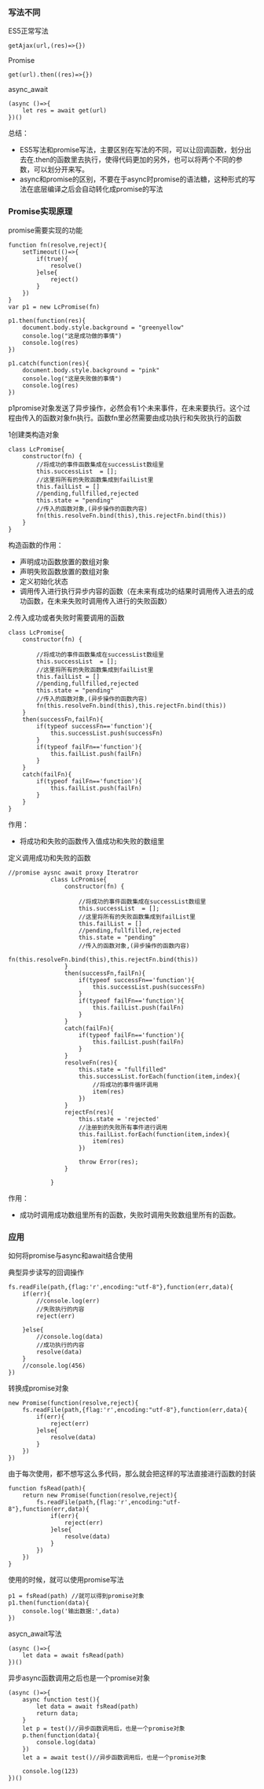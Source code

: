 ### 写法不同

ES5正常写法

```
getAjax(url,(res)=>{})
```

Promise

```
get(url).then((res)=>{})
```

async_await

```
(async ()=>{ 
    let res = await get(url)
})()
```

 

总结：

- ES5写法和promise写法，主要区别在写法的不同，可以让回调函数，划分出去在.then的函数里去执行，使得代码更加的另外，也可以将两个不同的参数，可以划分开来写。
- async和promise的区别，不要在于async时promise的语法糖，这种形式的写法在底层编译之后会自动转化成promise的写法

 

### Promise实现原理

promise需要实现的功能

```
function fn(resolve,reject){
    setTimeout(()=>{
        if(true){
            resolve()
        }else{
            reject()
        }
    })
}
var p1 = new LcPromise(fn)

p1.then(function(res){
    document.body.style.background = "greenyellow"
    console.log("这是成功做的事情")
    console.log(res)
})

p1.catch(function(res){
    document.body.style.background = "pink"
    console.log("这是失败做的事情")
    console.log(res)
})
```

 

p1promise对象发送了异步操作，必然会有1个未来事件，在未来要执行。这个过程由传入的函数对象fn执行。函数fn里必然需要由成功执行和失败执行的函数

 

1创建类构造对象

```
class LcPromise{
    constructor(fn) {
        //将成功的事件函数集成在successList数组里
        this.successList  = [];
        //这里将所有的失败函数集成到failList里
        this.failList = []
        //pending,fullfilled,rejected
        this.state = "pending"
        //传入的函数对象,(异步操作的函数内容)
        fn(this.resolveFn.bind(this),this.rejectFn.bind(this))
    }
}
```

构造函数的作用：

- 声明成功函数放置的数组对象
- 声明失败函数放置的数组对象
- 定义初始化状态
- 调用传入进行执行异步内容的函数（在未来有成功的结果时调用传入进去的成功函数，在未来失败时调用传入进行的失败函数）

2.传入成功或者失败时需要调用的函数

```
class LcPromise{
    constructor(fn) {

        //将成功的事件函数集成在successList数组里
        this.successList  = [];
        //这里将所有的失败函数集成到failList里
        this.failList = []
        //pending,fullfilled,rejected
        this.state = "pending"
        //传入的函数对象,(异步操作的函数内容)
        fn(this.resolveFn.bind(this),this.rejectFn.bind(this))
    }
    then(successFn,failFn){
        if(typeof successFn=='function'){
            this.successList.push(successFn)
        }
        if(typeof failFn=='function'){
            this.failList.push(failFn)
        }
    }
    catch(failFn){
        if(typeof failFn=='function'){
            this.failList.push(failFn)
        }
    }
}
```

作用：

- 将成功和失败的函数传入值成功和失败的数组里

 

定义调用成功和失败的函数

```
//promise aysnc await proxy Iteratror
            class LcPromise{
                constructor(fn) {
                    
                    //将成功的事件函数集成在successList数组里
                    this.successList  = [];
                    //这里将所有的失败函数集成到failList里
                    this.failList = []
                    //pending,fullfilled,rejected
                    this.state = "pending"
                    //传入的函数对象,(异步操作的函数内容)
                    fn(this.resolveFn.bind(this),this.rejectFn.bind(this))
                }
                then(successFn,failFn){
                    if(typeof successFn=='function'){
                        this.successList.push(successFn)
                    }
                    if(typeof failFn=='function'){
                        this.failList.push(failFn)
                    }
                }
                catch(failFn){
                    if(typeof failFn=='function'){
                        this.failList.push(failFn)
                    }
                }
                resolveFn(res){
                    this.state = "fullfilled"
                    this.successList.forEach(function(item,index){
                        //将成功的事件循环调用
                        item(res)
                    })
                }
                rejectFn(res){
                    this.state = 'rejected'
                    //注册到的失败所有事件进行调用
                    this.failList.forEach(function(item,index){
                        item(res)
                    })
                    
                    throw Error(res);
                }
                
            }
```

作用：

- 成功时调用成功数组里所有的函数，失败时调用失败数组里所有的函数。

 

### 应用

如何将promise与async和await结合使用

典型异步读写的回调操作

```
fs.readFile(path,{flag:'r',encoding:"utf-8"},function(err,data){
    if(err){
        //console.log(err)
        //失败执行的内容
        reject(err)

    }else{
        //console.log(data)
        //成功执行的内容
        resolve(data)
    }
    //console.log(456)
})

```

转换成promise对象

```
new Promise(function(resolve,reject){
    fs.readFile(path,{flag:'r',encoding:"utf-8"},function(err,data){
        if(err){
            reject(err)
        }else{
            resolve(data)
        }
    })
})
```

由于每次使用，都不想写这么多代码，那么就会把这样的写法直接进行函数的封装

```
function fsRead(path){
    return new Promise(function(resolve,reject){
        fs.readFile(path,{flag:'r',encoding:"utf-8"},function(err,data){
            if(err){
                reject(err)
            }else{
                resolve(data)
            }
        })
    })
}

```

使用的时候，就可以使用promise写法

```
p1 = fsRead(path) //就可以得到promise对象
p1.then(function(data){
    console.log('输出数据:',data)
})
```

asycn_await写法

```
(async ()=>{ 
    let data = await fsRead(path)
})()
```

异步async函数调用之后也是一个promise对象

```
(async ()=>{ 
    async function test(){
        let data = await fsRead(path)
        return data;
    }
    let p = test()//异步函数调用后，也是一个promise对象
    p.then(function(data){
        console.log(data)
    })
    let a = await test()//异步函数调用后，也是一个promise对象
    
    console.log(123)
})()
```

 